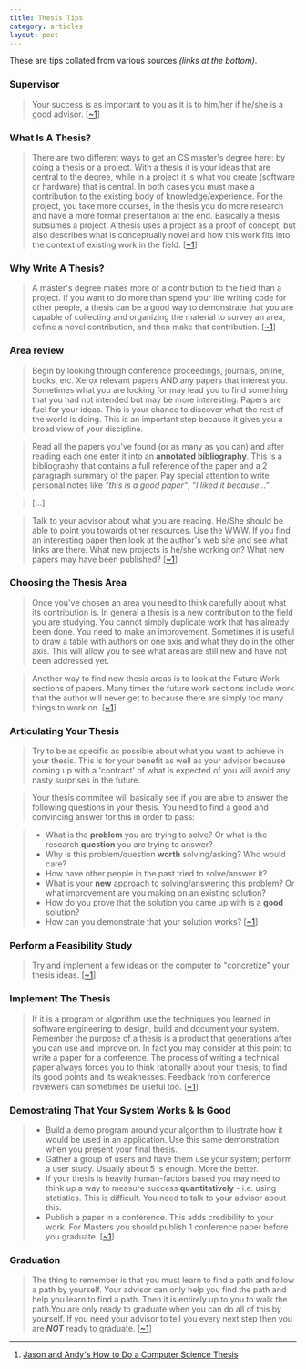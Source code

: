 ```yaml
---
title: Thesis Tips
category: articles
layout: post
---
```


These are tips collated from various sources _(links at the bottom)_.


### Supervisor

> Your success is as important to you as it is to him/her if he/she is a good
> advisor. [[~1][1]]


### What Is A Thesis?

> There are two different ways to get an CS master's degree here: by doing a
> thesis or a project. With a thesis it is your ideas that are central to the
> degree, while in a project it is what you create (software or hardware) that
> is central. In both cases you must make a contribution to the existing body of
> knowledge/experience. For the project, you take more courses, in the thesis
> you do more research and have a more formal presentation at the end. Basically
> a thesis subsumes a project. A thesis uses a project as a proof of concept,
> but also describes what is conceptually novel and how this work fits into the
> context of existing work in the field. [[~1][1]]


### Why Write A Thesis?

> A master's degree makes more of a contribution to the field than a project. If
> you want to do more than spend your life writing code for other people, a
> thesis can be a good way to demonstrate that you are capable of collecting and
> organizing the material to survey an area, define a novel contribution, and
> then make that contribution. [[~1][1]]


### Area review

> Begin by looking through conference proceedings, journals, online, books, etc.
> Xerox relevant papers AND any papers that interest you. Sometimes what you are
> looking for may lead you to find something that you had not intended but may
> be more interesting. Papers are fuel for your ideas. This is your chance to
> discover what the rest of the world is doing. This is an important step
> because it gives you a broad view of your discipline.

> Read all the papers you've found (or as many as you can) and after reading
> each one enter it into an **annotated bibliography**. This is a bibliography
> that contains a full reference of the paper and a 2 paragraph summary of the
> paper. Pay special attention to write personal notes like _"this is a good
> paper"_, _"I liked it because..."_.

> [...]

> Talk to your advisor about what you are reading. He/She should be able to
> point you towards other resources. Use the WWW. If you find an interesting
> paper then look at the author's web site and see what links are there. What
> new projects is he/she working on? What new papers may have been published?
> [[~1][1]]


### Choosing the Thesis Area

> Once you've chosen an area you need to think carefully about what its
> contribution is. In general a thesis is a new contribution to the field you
> are studying. You cannot simply duplicate work that has already been done. You
> need to make an improvement. Sometimes it is useful to draw a table with
> authors on one axis and what they do in the other axis. This will allow you to
> see what areas are still new and have not been addressed yet.

> Another way to find new thesis areas is to look at the Future Work sections of
> papers. Many times the future work sections include work that the author will
> never get to because there are simply too many things to work on. [[~1][1]]


### Articulating Your Thesis

> Try to be as specific as possible about what you want to achieve in your
> thesis. This is for your benefit as well as your advisor because coming up
> with a 'contract' of what is expected of you will avoid any nasty surprises in
> the future.

> Your thesis commitee will basically see if you are able to answer the
> following questions in your thesis. You need to find a good and convincing
> answer for this in order to pass:

> * What is the **problem** you are trying to solve? Or what is the research **question** you are trying to answer?
> * Why is this problem/question **worth** solving/asking? Who would care?
> * How have other people in the past tried to solve/answer it?
> * What is your **new** approach to solving/answering this problem? Or what improvement are you making on an existing solution?
> * How do you prove that the solution you came up with is a **good** solution?
> * How can you demonstrate that your solution works?
> [[~1][1]]


### Perform a Feasibility Study

> Try and implement a few ideas on the computer to "concretize" your thesis
> ideas. [[~1][1]]


### Implement The Thesis

> If it is a program or algorithm use the techniques you learned in software
> engineering to design, build and document your system. Remember the purpose of
> a thesis is a product that generations after you can use and improve on. In
> fact you may consider at this point to write a paper for a conference. The
> process of writing a technical paper always forces you to think rationally
> about your thesis; to find its good points and its weaknesses. Feedback from
> conference reviewers can sometimes be useful too. [[~1][1]]


### Demostrating That Your System Works & Is Good

> * Build a demo program around your algorithm to illustrate how it would be used in an application. Use this same demonstration when you present your final thesis.
> * Gather a group of users and have them use your system; perform a user study. Usually about 5 is enough. More the better.
> * If your thesis is heavily human-factors based you may need to think up a way to measure success **quantitatively** - i.e. using statistics. This is difficult. You need to talk to your advisor about this.
> * Publish a paper in a conference. This adds credibility to your work. For Masters you should publish 1 conference paper before you graduate.
> [[~1][1]]


### Graduation

> The thing to remember is that you must learn to find a path and follow a path
> by yourself. Your advisor can only help you find the path and help you learn
> to find a path. Then it is entirely up to you to walk the path.You are only
> ready to graduate when you can do all of this by yourself. If you need your
> advisor to tell you every next step then you are **_NOT_** ready to graduate.
> [[~1][1]]


---
1. [Jason and Andy's How to Do a Computer Science Thesis][1]

[1]: http://www.evl.uic.edu/spiff/fear/thesis/index.html
